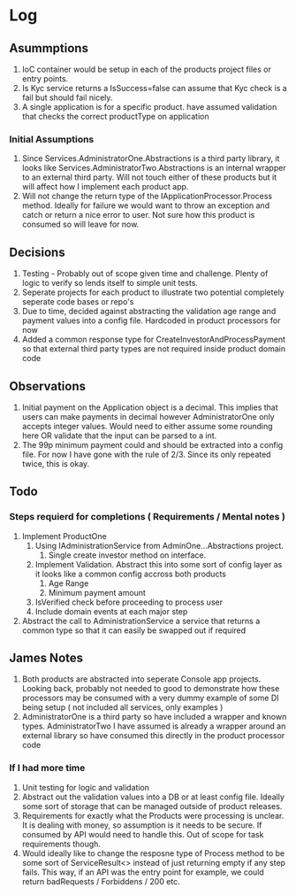 # Log

## Asummptions
1. IoC container would be setup in each of the products project files or entry points. 
2. Is Kyc service returns a IsSuccess=false can assume that Kyc check is a fail but should fail nicely.
3. A single application is for a specific product. have assumed validation that checks the correct productType on application
### Initial Assumptions
1. Since Services.AdministratorOne.Abstractions is a third party library, it looks like Services.AdministratorTwo.Abstractions is an internal wrapper to an external third party. Will not touch either of these products but it will affect how I implement each product app.
2. Will not change the return type of the IApplicationProcessor.Process method. Ideally for failure we would want to throw an exception and catch or return a nice error to user. Not sure how this product is consumed so will leave for now.


## Decisions
1. Testing - Probably out of scope given time and challenge. Plenty of logic to verify so lends itself to simple unit tests.
2. Seperate projects for each product to illustrate two potential completely seperate code bases or repo's
3. Due to time, decided against abstracting the validation age range and payment values into a config file. Hardcoded in product processors for now
4. Added a common response type for CreateInvestorAndProcessPayment so that external third party types are not required inside product domain code 
## Observations
1. Initial payment on the Application object is a decimal. This implies that users can make payments in decimal however AdministratorOne only accepts integer values. Would need to either assume some rounding here OR validate that the input can be parsed to a int.
2. The 99p minimum payment could and should be extracted into a config file. For now I have gone with the rule of 2/3. Since its only repeated twice, this is okay.

## Todo

### Steps requierd for completions ( Requirements / Mental notes )
1. Implement ProductOne 
    1. Using IAdministrationService from AdminOne...Abstractions project.
        1. Single create investor method on interface. 
    2. Implement Validation. Abstract this into some sort of config layer as it looks like a common config accross both products
        1. Age Range
        2. Minimum payment amount
    3. IsVerified check before proceeding to process user
    4. Include domain events at each major step
2. Abstract the call to AdministrationService a service that returns a common type so that it can easily be swapped out if required


## James Notes
1. Both products are abstracted into seperate Console app projects. Looking back, probably not needed to good to demonstrate how these processors may be consumed with a very dummy example of some DI being setup ( not included all services, only examples )
2. AdministratorOne is a third party so have included a wrapper and known types. AdministratorTwo I have assumed is already a wrapper around an external library so have consumed this directly in the product processor code

### If I had more time

1. Unit testing for logic and validation 
2. Abstract out the validation values into a DB or at least config file. Ideally some sort of storage that can be managed outside of product releases.
3. Requirements for exactly what the Products were processing is unclear. It is dealing with money, so assumption is it needs to be secure. If consumed by API would need to handle this. Out of scope for task requirements though.
4. Would ideally like to change the resposne type of Process method to be some sort of ServiceResult<> instead of just returning empty if any step fails. This way, if an API was the entry point for example, we could return badRequests / Forbiddens / 200 etc.
